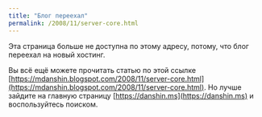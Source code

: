 ```yaml
---
title: "Блог переехал"
permalink: /2008/11/server-core.html
---
```

Эта страница больше не доступна по этому адресу, потому, что блог переехал на новый хостинг.

Вы всё ещё можете прочитать статью по этой ссылке [https://mdanshin.blogspot.com/2008/11/server-core.html](https://mdanshin.blogspot.com/2008/11/server-core.html). Но лучше зайдите на главную страницу [https://danshin.ms](https://danshin.ms) и воспользуйтесь поиском.